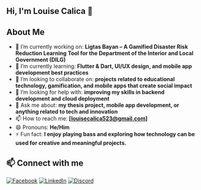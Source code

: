 ## Hi, I'm Louise Calica 👋

## About Me 

- 🔭 I’m currently working on: **Ligtas Bayan – A Gamified Disaster Risk Reduction Learning Tool for the Department of the Interior and Local Government (DILG)**  
- 🌱 I’m currently learning: **Flutter & Dart, UI/UX design, and mobile app development best practices**  
- 👯 I’m looking to collaborate on: **projects related to educational technology, gamification, and mobile apps that create social impact**  
- 🤔 I’m looking for help with: **improving my skills in backend development and cloud deployment**  
- 💬 Ask me about: **my thesis project, mobile app development, or anything related to tech and innovation**  
- 📫 How to reach me: **[louisecalica523@gmail.com]**  
- 😄 Pronouns: **He/Him**  
- ⚡ Fun fact: **I enjoy playing bass and exploring how technology can be used for creative and meaningful projects.**  

## 📫 Connect with me

[![Facebook](https://img.shields.io/badge/Facebook-%231877F2.svg?&style=for-the-badge&logo=facebook&logoColor=white)](https://www.facebook.com/luwiswswsw4)
[![LinkedIn](https://img.shields.io/badge/LinkedIn-%230077B5.svg?&style=for-the-badge&logo=linkedin&logoColor=white)](https://www.linkedin.com/in/louise-calica-5707a237b/)
[![Discord](https://img.shields.io/badge/Discord-%235865F2.svg?&style=for-the-badge&logo=discord&logoColor=white)](https://discord.com/users/zenky_4)


